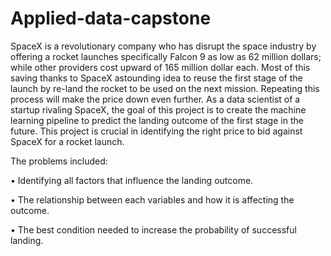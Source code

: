 # Applied-data-capstone
SpaceX is a revolutionary company who has disrupt the space industry by offering a rocket 
launches specifically Falcon 9 as low as 62 million dollars; while other providers cost upward of 
165 million dollar each. Most of this saving thanks to SpaceX astounding idea to reuse the first 
stage of the launch by re-land the rocket to be used on the next mission. Repeating this 
process will make the price down even further. As a data scientist of a startup rivaling SpaceX, 
the goal of this project is to create the machine learning pipeline to predict the landing 
outcome of the first stage in the future. This project is crucial in identifying the right price to 
bid against SpaceX for a rocket launch. 

The problems included: 

• Identifying all factors that influence the landing outcome.

• The relationship between each variables and how it is affecting the outcome. 

• The best condition needed to increase the probability of successful landing.
